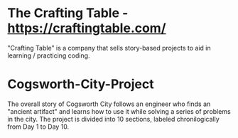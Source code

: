 # The Crafting Table - https://craftingtable.com/
"Crafting Table" is a company that sells story-based projects to aid in learning / practicing coding.

# Cogsworth-City-Project
The overall story of Cogsworth City follows an engineer who finds an "ancient artifact" and learns how to use it while solving a series of problems in the city. The project is divided into 10 sections, labeled chronilogically from Day 1 to Day 10.
